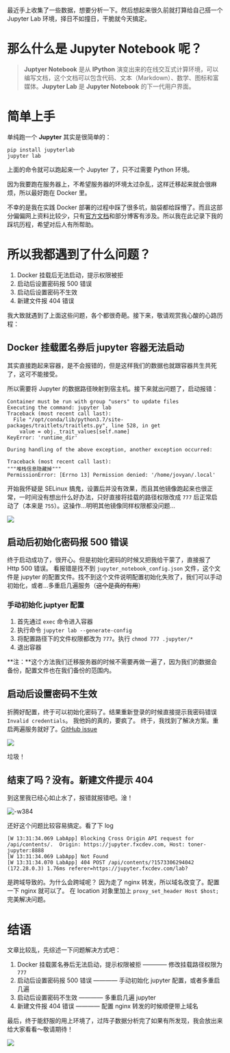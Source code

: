 最近手上收集了一些数据，想要分析一下。然后想起来很久前就打算给自己搭一个 Jupyter Lab 环境，择日不如撞日，干脆就今天搞定。

# 那么什么是 Jupyter Notebook 呢？

> **Juptyer Notebook** 是从 **IPython** 演变出来的在线交互式计算环境，可以编写文档，这个文档可以包含代码、文本（Markdown）、数学、图标和富媒体。**Jupyter Lab** 是 **Jupyter Notebook** 的下一代用户界面。

# 简单上手
单纯跑一个 **Jupyter** 其实是很简单的：

```shell
pip install jupyterlab
jupyter lab
```

上面的命令就可以跑起来一个 Jupyter 了，只不过需要 Python 环境。

因为我要跑在服务器上，不希望服务器的环境太过杂乱，这样迁移起来就会很麻烦，所以最好跑在 Docker 里。

不幸的是我在实践 Docker 部署的过程中踩了很多坑，脑袋都给踩懵了。而且这部分偏偏网上资料比较少，只有[官方文档](https://jupyter-docker-stacks.readthedocs.io/en/latest/)和部分博客有涉及。所以我在此记录下我的踩坑历程，希望对后人有所帮助。

# 所以我都遇到了什么问题？

1. Docker 挂载后无法启动，提示权限被拒
2. 启动后设置密码报 500 错误
3. 启动后设置密码不生效
4. 新建文件报 404 错误

我大致就遇到了上面这些问题，各个都很奇葩。接下来，敬请观赏我心酸的心路历程：

## Docker 挂载匿名券后 jupyter 容器无法启动

其实直接跑起来容器，是不会报错的，但是这样我们的数据也就跟容器共生共死了，这可不能接受。

所以需要将 Jupyter 的数据路径映射到宿主机。接下来就出问题了，启动报错：

```
Container must be run with group "users" to update files
Executing the command: jupyter lab
Traceback (most recent call last):
  File "/opt/conda/lib/python3.7/site-packages/traitlets/traitlets.py", line 528, in get
    value = obj._trait_values[self.name]
KeyError: 'runtime_dir'

During handling of the above exception, another exception occurred:

Traceback (most recent call last):
"""堆栈信息隐藏掉"""
PermissionError: [Errno 13] Permission denied: '/home/jovyan/.local'
```

开始我怀疑是 SELinux 搞鬼，设置后并没有效果，而且其他镜像跑起来也很正常，一时间没有想出什么好办法，只好直接将挂载的路径权限改成 `777` 后正常启动了（本来是 `755`）。这操作...明明其他镜像同样权限都没问题...

![](media/15733019969423/15733071957282.jpg)

## 启动后初始化密码报 500 错误

终于启动成功了，很开心。但是初始化密码的时候又把我给干蒙了，直接报了 Http 500 错误。
看报错是找不到 `jupyter_notebook_config.json` 文件，这个文件是 jupyter 的配置文件。找不到这个文件说明配置初始化失败了，我们可以手动初始化，或者...多重启几遍服务（~~这个是真的有用~~）

### 手动初始化 juptyer 配置

1. 首先通过 `exec` 命令进入容器
2. 执行命令 `jupyter lab --generate-config`
3. 将配置路径下的文件权限都改为 `777`。执行 `chmod 777 .jupyter/*`
4. 退出容器

**注：**这个方法我们迁移服务器的时候不需要再做一遍了，因为我们的数据会备份，配置文件也在我们备份的范围内。

## 启动后设置密码不生效

折腾好配置，终于可以初始化密码了。结果重新登录的时候直接提示我密码错误 `Invalid credentials`。
我他妈的真的，要疯了。
终于，我找到了解决方案。重启两遍服务就好了。[GitHub issue](https://github.com/jupyter/docker-stacks/issues/717)

![](media/15733019969423/15733074291244.jpg)

垃圾！

## 结束了吗？没有。新建文件提示 404 
到这里我已经心如止水了，报错就报错吧。淦！

![-w384](media/15733019969423/15733063095629.jpg)

还好这个问题比较容易搞定。看了下 log

```log
[W 13:31:34.069 LabApp] Blocking Cross Origin API request for /api/contents/.  Origin: https://jupyter.fxcdev.com, Host: toner-jupyter:8888
[W 13:31:34.069 LabApp] Not Found
[W 13:31:34.070 LabApp] 404 POST /api/contents/?1573306294042 (172.28.0.3) 1.76ms referer=https://jupyter.fxcdev.com/lab?
```

是跨域导致的。为什么会跨域呢？
因为走了 nginx 转发，所以域名改变了。配置一下 nginx 就可以了。
在 location 对象里加上 `proxy_set_header Host $host;` 完美解决问题。

# 结语

文章比较乱，先综述一下问题解决方式吧：
1. Docker 挂载匿名券后无法启动，提示权限被拒 ———— 修改挂载路径权限为 `777`
2. 启动后设置密码报 500 错误 ———— 手动初始化 jupyter 配置，或者多重启几遍
3. 启动后设置密码不生效 ———— 多重启几遍 jupyter
4. 新建文件报 404 错误 ———— 配置 nginx 转发的时候顺便带上域名

最后，终于能舒服的用上环境了，过阵子数据分析完了如果有所发现，我会放出来给大家看看～敬请期待！

![](media/15733019969423/15733074925421.jpg)
